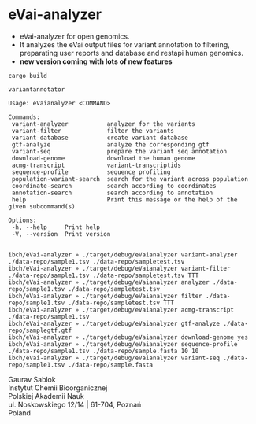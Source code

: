 # eVai-analyzer
 - eVai-analyzer for open genomics.
 - It analyzes the eVai output files for variant annotation to filtering, preparating user reports and database and restapi human genomics.
 - **new version coming with lots of new features**
 
 ```
 cargo build
 ```

 ```
 variantannotator

 Usage: eVaianalyzer <COMMAND>

 Commands:
  variant-analyzer           analyzer for the variants
  variant-filter             filter the variants
  variant-database           create variant database
  gtf-analyze                analyze the corresponding gtf
  variant-seq                prepare the variant seq annotation
  download-genome            download the human genome
  acmg-transcript            variant-transcriptids
  sequence-profile           sequence profiling
  population-variant-search  search for the variant across population
  coordinate-search          search according to coordinates
  annotation-search          search according to annotation
  help                       Print this message or the help of the given subcommand(s)

 Options:
  -h, --help     Print help
  -V, --version  Print version

 
 ibch/eVai-analyzer » ./target/debug/eVaianalyzer variant-analyzer ./data-repo/sample1.tsv ./data-repo/sampletest.tsv
 ibch/eVai-analyzer » ./target/debug/eVaianalyzer variant-filter ./data-repo/sample1.tsv ./data-repo/sampletest.tsv TTT
 ibch/eVai-analyzer » ./target/debug/eVaianalyzer analyzer ./data-repo/sample1.tsv ./data-repo/sampletest.tsv
 ibch/eVai-analyzer » ./target/debug/eVaianalyzer filter ./data-repo/sample1.tsv ./data-repo/sampletest.tsv TTT
 ibch/eVai-analyzer » ./target/debug/eVaianalyzer acmg-transcript ./data-repo/sample1.tsv 
 ibch/eVai-analyzer » ./target/debug/eVaianalyzer gtf-analyze ./data-repo/samplegtf.gtf
 ibch/eVai-analyzer » ./target/debug/eVaianalyzer download-genome yes
 ibch/eVai-analyzer » ./target/debug/eVaianalyzer sequence-profile ./data-repo/sample1.tsv ./data-repo/sample.fasta 10 10
 ibch/eVai-analyzer » ./target/debug/eVaianalyzer variant-seq ./data-repo/sample1.tsv ./data-repo/sample.fasta
 ```

 Gaurav Sablok \
 Instytut Chemii Bioorganicznej \
 Polskiej Akademii Nauk \
 ul. Noskowskiego 12/14 | 61-704, Poznań \
 Poland


